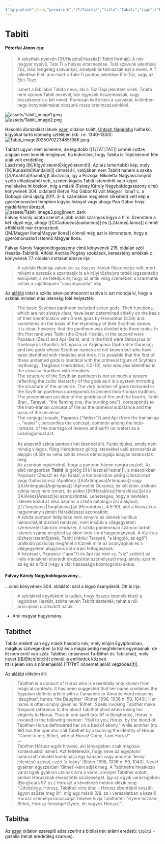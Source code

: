 ```yaml
---
{"dg-publish":true,"permalink":"/T/Tabiti/","title":"Tabiti","tags":["Englishtexttranslated"],"created":"2024-12-01T14:02","updated":"2025-07-03T18:39"}
---
```



# Tabiti

#### Péterfai János írja:

> A szkythák nyelvén [[H/Hesztia\|Hesztia]] Tabiti formájú. A név magyar nyelvű, Tabi Ti a helyes értelmezése. Tabi szavunk jelentése Tűz, lásd rengeteg szavunkat, amelyek tartalmazzák ezt a nevet. A Ti jelentése Élet, ami miatt a Tabi-Ti pontos jelentése Élő-Tűz, vagy az Élet-Tüze.  
>
> Ismert a Bibliából Tabita neve, aki a Tűz-Tája jelentést viseli. Tabita nem azonos Tabiti nevével, bár egyesek összemossák, vagy összekeverik a két nevet. Pontosan kell érteni a szavakat, különben nagy bonyodalmakat okozunk rossz értelmezéseinkkel.  

![assets/Tabiti_image1.jpeg](/img/user/T/assets/Tabiti_image1.jpeg)  
![assets/Tabiti_image2.png](/img/user/T/assets/Tabiti_image2.png)  

Hasonló ábrázolást látunk [ezen](https://en.wikipedia.org/wiki/Untash-Napirisha#/media/File:Untash_Napirisha_stele_Louvre_Sb12.jpg) oldalon talált, [Untash Napirisha](https://en.wikipedia.org/wiki/Untash-Napirisha) halfarkú, kígyókat tartó istenség sztéléjén (kb. i.e. 1340–1300):  
![Tabiti_image20250702234851986.jpeg](/img/user/T/assets/Tabiti_image20250702234851986.jpeg)

Tabitát ugyan nem ismerem, de legutóbb [[T/TÁT\|TÁT]] címnél írottak alapján nem lennék meglepve, ha kiderülne, hogy Tabita is Tejútistennő féle alak volt eredetileg.  
Lásd még [[K/Kígyóistennő\|kígyóistennő]]. Az a(z ismertebb) kép, mely [[K/Kundalini\|Kundalini]] címnél áll, valójában nem Tabitit hanem a szkíta [[A/Anahita\|Anahitá]]t ábrázolja, így a Pozsgai Nikoletta Nagyasszonyról szóló előadásából vett, szintén kígyós Tabiti istennőről való képet mellékelve itt közlöm, míg a másik (Falvay Károly Nagyboldogasszony című könyvének 304. oldaláról illetve Pap Gábor Ki volt Magyar Ilona? c. a Dobogó című újság 2011. 3-4. számában megjelent cikkéből) vett kép a gyerőmonostori templom kígyós leányát vagy ahogy Pap Gábor hívja madárlányt ábrázol.  
![assets/Tabiti_image3.png|invert_dark](/img/user/T/assets/Tabiti_image3.png)  
Falvay Károly adata szerint a jobb oldali szárnyas kígyó a hím. Szerintem a két kígyó egy, ahogy [[C/Caduceus\|caduceus]] és [[J/Janus\|Janus]] címnél effélékről már értekeztünk.  
[[M/Magyar Ilona\|Magyar Ilona]] címnél még azt is kimondtam, hogy a gyerőmonostori istennő Magyar Ilona.

Falvay Károly Nagyboldogasszony című könyvének 215. oldalán szól Hesztia-Tabitiről. Alföldi András Pogány szokások, keresztény emlékek c. könyvének 77. oldalán írottakat idézve írja:  
> A szkíták Hestiája valamikor az összes irániak főistensége volt, mert miként a perzsák a szarmaták is a királyi tűzhelyre tették legszentebb esküjüket, s ne feledjük el, hogy az antik világ szemében a szarmaták voltak a sajátképpen "asszonyuralta" nép.  

Az [alábbi](https://www.encyclopedia.com/environment/encyclopedias-almanacs-transcripts-and-maps/scythian-religion) oldal a szkíta isten-pantheonról szólva is azt mondja ki, hogy a szkíták minden más istenség fölé helyezték:  
> The basic Scythian pantheon included seven gods. Their functions, which are not always clear, have been determined chiefly on the basis of their identification with Greek gods by Herodotus (4.59) and sometimes on the basis of the etymology of their Scythian names.  
> It is clear, however, that the pantheon was divided into three ranks. In the first rank was Tabiti (the Greek Hestia), in the second were Papaeus (Zeus) and Api (Gaia), and in the third were Oetosyrus or Goetosyrus (Apollo); Artimpasa, or Argimpasa (Aphrodite Ourania); and two gods whose Scythian names are not known but who have been identified with Herakles and Ares. It is possible that the first of these unnamed gods is identical with the primeval figure of Scythian mythology, Targitaus (Herodotus, 4.5-10), who was also identified in the classical tradition with Herakles.  
> The structure of the Scythian pantheon is not so much a system reflecting the cultic hierarchy of the gods as it is a system mirroring the structure of the universe. The very number of gods reckoned in the Scythian pantheon corresponds to ancient Indo-Iranian tradition. The predominant position of the goddess of fire and the hearth, Tabiti (Iran., Tarayati, "the flaming one, the burning one"), corresponds to the Indo-Iranian concept of fire as the primeval substance and the basis of the universe  
> The conjugal couple, Papaeus ("father"?) and Api (from the Iranian ap –, "water"), personifies the concept, common among the Indo-Iranians, of the marriage of heaven and earth (or water) as a cosmogonical act.  
> —  
> Az alapvető szkíta panteon hét istenből állt. Funkciójukat, amely nem mindig világos, főleg Hérodotosz görög istenekkel való azonosításuk alapján (4.59) és néha szkíta nevük etimológiája alapján határozták meg.  
> Az azonban egyértelmű, hogy a panteon három rangra oszlott. Az első rangsorban **Tabiti** (a görög [[H/Hesztia\|Hestia]]), a másodikban Papaiosz (Zeusz) és Api (Gaia), a harmadikban pedig Oitoszürosz vagy Goitoszürosz (Apollón); [[A/Artimpasa\|Artimpasa]] vagy [[A/Artimpasa\|Argimpasa]] (Aphrodité Ourania); és két isten, akiknek szkíta neve nem ismert, de akiket [[H/Héraklész\|Hérakléssz]]el és [[A/Árész\|Áréssz]]el azonosítottak. Lehetséges, hogy a névtelen istenek közül az első azonos a szkíta mitológia ősi alakjával, [[T/Targitaosz\|Targitaossz]]al (Hérodotosz, 4.5-10), akit a klasszikus hagyomány szintén Héraklésszel azonosított.  
> A szkíta panteon felépítése nem annyira az istenek kultikus hierarchiáját tükröző rendszer, mint inkább a világegyetem szerkezetét tükröző rendszer. A szkíta panteonban számon tartott istenek száma megfelel az ókori indo-iráni hagyománynak. A tűz és a tűzhely istennőjének, Tabiti (irániul Tarayati, "a lángoló, az égő") uralkodó pozíciója megfelel a tűznek mint az ősanyagnak és a világegyetem alapjának indo-iráni felfogásának.  
> A házaspár, Papaiosz ("apa"?) és Api (az iráni `ap`, "víz" szóból) az indo-irániaknál elterjedt elképzelést személyesíti meg, amely szerint az ég és a föld (vagy a víz) házassága kozmogóniai aktus.  

#### Falvay Károly Nagyboldogasszony...

...című könyvének 304. oldalától szól a kígyó ősanyákról. Ott is írja:  
> A szkítákról egyébként is tudjuk, hogy összes isteneik közül a legjobban Hestiát, szkíta nevén Tabitit tisztelték, tehát a női princípium uralkodott náluk.  
- Ami magyar hagyomány.

## Tabithet

Tabita mellett van egy másik hasonló név, mely előjön Egyiptomban, mágikus szövegekben (a tűz és a mágia pedig megfelelnek egymásnak, de itt nem erről van szó): Tabithet (másnevei Ta-Bithet és Tabitchet), mely nevet [[B/Bitch\|bitch]] címnél is említettük közben.  
Itt is jelen van a nőnemjelölő [[T/T#T nőnemet jelölő végződés\|t]].  

Az [alábbi](https://henadology.wordpress.com/theology/netjeru/tabithet/) oldalon áll:  
> Tabithet is a consort of Horus who is essentially only known from magical contexts. It has been suggested that her name combines the Egyptian definite article with a Canaanite or Amorite word meaning 'daughter', hence 'the Daughter' (Ritner 1998, 1036 n. 59, 1040). Her name is often simply given as 'Bithet'. Spells invoking Tabithet make frequent reference to the blood Tabithet shed when losing her virginity to Horus. Thus in one spell (no. 97 in Borghouts), Horus is invoked in the following manner: "Hail to you, Horus, by the blood of Tabithet-Horus deflowered her on a bed of ebony," while another (no. 98) has the operator call Tabithet by assuming the identity of Horus: "Come to me, Bithet, wife of Horus! Come, I am Horus!"  
> —  
> Tabithet Hórusz egyik hitvese, aki lényegében csak mágikus kontextusból ismert. Azt feltételezik, hogy neve az egyiptomi határozott névelőt kombinálja egy kánaáni vagy amoritai 'leány' jelentésű szóval, ezért 'a leány' (Ritner 1998, 1036 n. 59, 1040). Nevét gyakran egyszerűen 'Bithet'-ként adják meg. A Tabithetre hivatkozó varázsigék gyakran utalnak arra a vérre, amelyet Tabithet ontott, amikor Hórusznak elvesztette szüzességét. Így az egyik varázsigében (Borghouts 97. sz.) Hóruszt a következő módon idézik meg: "Üdvözlégy, Hórusz, Tabithet vére által – Hórusz ébenfából készült ágyon szűzte meg őt", míg egy másik (98. sz.) varázslatban a kezelő Hórusz személyazonosságát felvéve hívja Tabithetet: "Gyere hozzám, Bithet, Hórusz felesége! Gyere, én vagyok Hórusz!"  

## Tabitha

Az [ezen](https://en.wikipedia.org/wiki/Tabitha) oldalon szereplő adat szerint a bibliai név arámi eredetű: `ṭaḇīṯā` = gazella (tehát eredetileg szarvas).  